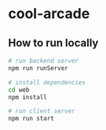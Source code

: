 # cool-arcade

## How to run locally
```bash
# run backend server
npm run runServer

# install dependencies
cd web
npm install

# run client server
npm run start
```
